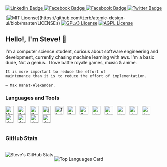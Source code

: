 

 <div id="badges" align = "">
  <a href="https://www.linkedin.com/in/steven-kamanga-19541920b/">
    <img src="https://img.shields.io/badge/LinkedIn-blue?style=for-the-badge&logo=linkedin&logoColor=white" alt="LinkedIn Badge"/>
  </a>
  <a href="https://web.facebook.com/mahssive.kamanga.1/">
    <img src="https://img.shields.io/badge/Facebook-white?style=for-the-badge&logo=facebook&logoColor=blue" alt="Facebook Badge"/>
  </a>
   <a href="https://stackoverflow.com/users/13362387/steven">
    <img src="https://img.shields.io/badge/Stackoverflow-orange?style=for-the-badge&logo=stackoverflow&logoColor=white" alt="Facebook Badge"/>
  </a>
  <a href="https://twitter.com/drplxrd">
    <img src="https://img.shields.io/badge/Twitter-blue?style=for-the-badge&logo=twitter&logoColor=white" alt="Twitter Badge"/>
  </a>
  </div> 
  
  
[![MIT License](https://img.shields.io/apm/l/atomic-design-ui.svg?)](https://github.com/tterb/atomic-design-ui/blob/master/LICENSEs)
[![GPLv3 License](https://img.shields.io/badge/License-GPL%20v3-yellow.svg)](https://opensource.org/licenses/)
[![AGPL License](https://img.shields.io/badge/license-AGPL-blue.svg)](http://www.gnu.org/licenses/agpl-3.0)

  
  ## Hello!, I'm Steve! 👋


I'm a computer science student, curious about software engineering and development, currently chasing machine learning with aws. I'm a basic dude, Not a genius.. I love battle royale games, music & anime.

    It is more important to reduce the effort of 
    maintenance than it is to reduce the effort of implementation.

    — Max Kanat-Alexander.
    


### Languages and Tools

<img align="left" alt="Visual Studio Code" width="26px" src="https://cdn.jsdelivr.net/gh/devicons/devicon/icons/vscode/vscode-original.svg" style="padding-right:10px;" />
<img align="left" alt="Python" width="26px" src="https://cdn.jsdelivr.net/gh/devicons/devicon/icons/python/python-original.svg" style="padding-right:10px;" />
<img align="left" alt="C Programming" width="26px" src="https://cdn.jsdelivr.net/gh/devicons/devicon/icons/c/c-original.svg" style="padding-right:10px;" />
<img align="left" alt="java Programming" width="26px" src="https://cdn.jsdelivr.net/gh/devicons/devicon/icons/java/java-original.svg" style="padding-right:10px;" />
<img align="left" alt="flutter" width="26px" src="https://cdn.jsdelivr.net/gh/devicons/devicon/icons/flutter/flutter-original.svg" style="padding-right:10px;" />
<img align="left" alt="C Programming" width="26px" src="https://cdn.jsdelivr.net/gh/devicons/devicon/icons/mysql/mysql-original.svg" style="padding-right:10px;" />
<img align="left" alt="C Programming" width="26px" src="https://cdn.jsdelivr.net/gh/devicons/devicon/icons/sqlite/sqlite-original.svg" style="padding-right:10px;" />
<img align="left" alt=" dart" width="26px" src="https://cdn.jsdelivr.net/gh/devicons/devicon/icons/dart/dart-original.svg" style="padding-right:10px;" />
<img align="left" alt=" dart" width="26px" src="https://www.svgrepo.com/show/303480/c-logo.svg" style="padding-right:10px;" />
<img align="left" alt=" dart" width="26px" src="https://www.svgrepo.com/show/373669/html.svg" style="padding-right:10px;" />
<img align="left" alt=" dart" width="26px" src="https://www.svgrepo.com/show/373441/arduino.svg" style="padding-right:10px;" />
<img align="left" alt=" dart" width="26px" src="https://www.svgrepo.com/show/424904/logo-google-android-studio-2.svg" style="padding-right:10px;" />
<img align="left" alt=" dart" width="26px" src="https://www.svgrepo.com/show/373554/django.svg" style="padding-right:10px;" />
<img align="left" alt=" dart" width="26px" src="https://www.svgrepo.com/show/354202/postman-icon.svg" style="padding-right:10px;" />
<img align="left" alt=" dart" width="26px" src="https://seeklogo.com/images/K/kali-linux-logo-5A3B1D1555-seeklogo.com.png" style="padding-right:10px;" />
<img align="left" alt=" dart" width="26px" src="https://upload.wikimedia.org/wikipedia/commons/d/df/Wireshark_icon.svg" style="padding-right:10px;" />
<br />  <br />
    <br />
    <br />
    
  



### GitHub Stats
  <br />
  
  <img align="left" alt="Steve's GitHub Stats" src="https://github-readme-stats.vercel.app/api?username=drplxrd&show_icons=true&hide_border=false&title_color=ffffff&icon_color=FFE400&bg_color=09131B&text_color=ffffff&border_color=0c1a25&layout=compact" />
  
    
![Top Languages Card](https://github-readme-stats.vercel.app/api/top-langs/?username=drplxrd&layout=compact&title_color=ffffff&icon_color=FFE400&bg_color=09131B&text_color=ffffff&border_color=0c1a25)
<!--
**drplxrd/drplxrd** is a ✨ _special_ ✨ repository because its `README.md` (this file) appears on your GitHub profile.

Here are some ideas to get you started:

- 🔭 I’m currently working on ...
- 🌱 I’m currently learning ...
- 👯 I’m looking to collaborate on ...
- 🤔 I’m looking for help with ...
- 💬 Ask me about ...
- 📫 How to reach me: ...
- 😄 Pronouns: ...
- ⚡ Fun fact: ...
-->


